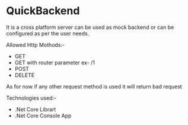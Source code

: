 # QuickBackend

It is a cross platform server can be used as mock backend or can be configured as per the user needs.

Allowed Http Mothods:-
* GET
* GET with router parameter ex- /1
* POST
* DELETE

As for now if any other request method is used it will return bad request

Technologies used:-

* .Net Core Librart
* .Net Core Console App

